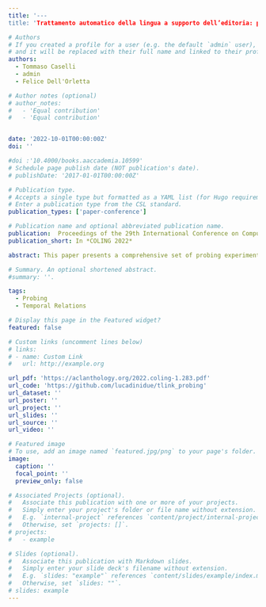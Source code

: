 ```yaml
---
title: '---
title: 'Trattamento automatico della lingua a supporto dell’editoria: primi esperimenti con il Devoto-Oli Junior'

# Authors
# If you created a profile for a user (e.g. the default `admin` user), write the username (folder name) here
# and it will be replaced with their full name and linked to their profile.
authors:
  - Tommaso Caselli
  - admin
  - Felice Dell'Orletta

# Author notes (optional)
# author_notes:
#   - 'Equal contribution'
#   - 'Equal contribution'


date: '2022-10-01T00:00:00Z'
doi: ''

#doi :'10.4000/books.aaccademia.10599'
# Schedule page publish date (NOT publication's date).
# publishDate: '2017-01-01T00:00:00Z'

# Publication type.
# Accepts a single type but formatted as a YAML list (for Hugo requirements).
# Enter a publication type from the CSL standard.
publication_types: ['paper-conference']

# Publication name and optional abbreviated publication name.
publication:  Proceedings of the 29th International Conference on Computational Linguistics
publication_short: In *COLING 2022*

abstract: This paper presents a comprehensive set of probing experiments using a multilingual language model, XLM-R, for temporal relation classification between events in four languages. Results show an advantage of contextualized embeddings over static ones and a detrimen-tal role of sentence level embeddings. While obtaining competitive results against state-of-the-art systems, our probes indicate a lack of suitable encoded information to properly address this task.

# Summary. An optional shortened abstract.
#summary: ''.

tags:
  - Probing
  - Temporal Relations

# Display this page in the Featured widget?
featured: false

# Custom links (uncomment lines below)
# links:
# - name: Custom Link
#   url: http://example.org

url_pdf: 'https://aclanthology.org/2022.coling-1.283.pdf'
url_code: 'https://github.com/lucadinidue/tlink_probing'
url_dataset: ''
url_poster: ''
url_project: ''
url_slides: ''
url_source: ''
url_video: ''

# Featured image
# To use, add an image named `featured.jpg/png` to your page's folder.
image:
  caption: ''
  focal_point: ''
  preview_only: false

# Associated Projects (optional).
#   Associate this publication with one or more of your projects.
#   Simply enter your project's folder or file name without extension.
#   E.g. `internal-project` references `content/project/internal-project/index.md`.
#   Otherwise, set `projects: []`.
# projects:
#   - example

# Slides (optional).
#   Associate this publication with Markdown slides.
#   Simply enter your slide deck's filename without extension.
#   E.g. `slides: "example"` references `content/slides/example/index.md`.
#   Otherwise, set `slides: ""`.
# slides: example
---
```



<!-- Add the publication's **full text** or **supplementary notes** here. You can use rich formatting such as including [code, math, and images](https://docs.hugoblox.com/content/writing-markdown-latex/). -->
